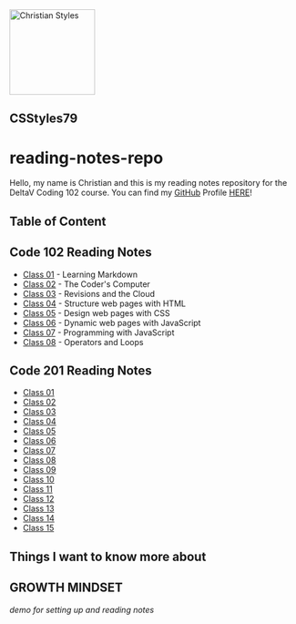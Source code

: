 <img src="images/styles.jpeg" alt="Christian Styles" width="150em" height="150em"> 

## CSStyles79

# reading-notes-repo

Hello, my name is Christian and this is my reading notes repository for the DeltaV Coding 102 course. You can find my [GitHub](https://github.com/) Profile [HERE](https://github.com/CSStyles79)!

## Table of Content

## Code 102 Reading Notes
* [Class 01](https://github.com/CSStyles79/reading-notes-repo/blob/main/Read_01.md) - Learning Markdown
* [Class 02](https://github.com/CSStyles79/reading-notes-repo/blob/main/Read_02.md) - The Coder's Computer
* [Class 03](https://github.com/CSStyles79/reading-notes-repo/blob/main/Read_03.md) - Revisions and the Cloud
* [Class 04](https://github.com/CSStyles79/reading-notes-repo/blob/main/Read_04.md) - Structure web pages with HTML
* [Class 05](https://github.com/CSStyles79/reading-notes-repo/blob/main/Read_05.md) - Design web pages with CSS
* [Class 06](https://github.com/CSStyles79/reading-notes-repo/blob/main/Read_06.md) - Dynamic web pages with JavaScript
* [Class 07](https://github.com/CSStyles79/reading-notes-repo/blob/main/Read_07.md) - Programming with JavaScript
* [Class 08](https://github.com/CSStyles79/reading-notes-repo/blob/main/Read_08.md) - Operators and Loops

## Code 201 Reading Notes
* [Class 01](https://github.com/CSStyles79)
* [Class 02](https://github.com/CSStyles79)
* [Class 03](https://github.com/CSStyles79)
* [Class 04](https://github.com/CSStyles79)
* [Class 05](https://github.com/CSStyles79)
* [Class 06](https://github.com/CSStyles79)
* [Class 07](https://github.com/CSStyles79)
* [Class 08](https://github.com/CSStyles79)
* [Class 09](https://github.com/CSStyles79)
* [Class 10](https://github.com/CSStyles79)
* [Class 11](https://github.com/CSStyles79)
* [Class 12](https://github.com/CSStyles79)
* [Class 13](https://github.com/CSStyles79)
* [Class 14](https://github.com/CSStyles79)
* [Class 15](https://github.com/CSStyles79)

## Things I want to know more about

## GROWTH MINDSET


*demo for setting up and reading notes*
